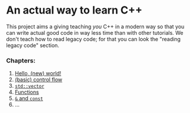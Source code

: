 # An actual way to learn C++
This project aims a giving teaching _you_ C++ in a modern way so that you can write actual good code in way less time than with other tutorials.
We don't teach how to read legacy code; for that you can look the "reading legacy code" section.
### Chapters:
1. [Hello, (new) world!](https://github.com/Au-lit/yet-another-learn-cpp/blob/master/1-HelloWorldAndHelloYou.md)
2. [(basic) control flow](https://github.com/Au-lit/yet-another-learn-cpp/blob/master/2-BasicControlFlow.md)
3. [`std::vector`](https://github.com/Au-lit/yet-another-learn-cpp/blob/master/3-std::vector.md)
4. [Functions](https://github.com/Au-lit/yet-another-learn-cpp/blob/master/4-Functions.md)
5. [`&` and `const`](https://github.com/Au-lit/yet-another-learn-cpp/blob/master/5-ReferencesAndConst.md)
6. ...
